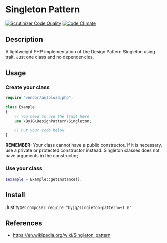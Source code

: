 # Singleton Pattern
[![Scrutinizer Code Quality](https://scrutinizer-ci.com/g/byjg/SingletonPatternPHP/badges/quality-score.png?b=master)](https://scrutinizer-ci.com/g/byjg/SingletonPatternPHP/?branch=master)
[![Code Climate](https://codeclimate.com/github/byjg/SingletonPatternPHP/badges/gpa.svg)](https://codeclimate.com/github/byjg/SingletonPatternPHP)

## Description

A lightweight PHP implementation of the Design Pattern Singleton using trait.
Just one class and no dependencies. 

## Usage

### Create your class

```php
require "vendor/autoload.php";

class Example
{
    // You need to use the trait here
    use \ByJG\DesignPattern\Singleton;

    // Put your code below
}
```

**REMEMBER:** Your class cannot have a public constructor. If it is necessary, use a private or protected constructor instead. 
Singleton classes does not have arguments in the constructor;


### Use your class

```php
$example = Example::getInstance();
```

## Install

Just type: `composer require "byjg/singleton-pattern=~1.0"`

## References

* https://en.wikipedia.org/wiki/Singleton_pattern

